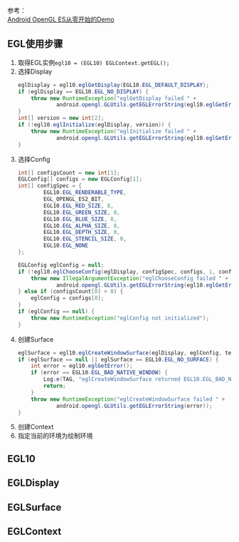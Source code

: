 参考：  
[Android OpenGL ES从零开始的Demo](https://github.com/doggycoder/AndroidOpenGLDemo)  
## EGL使用步骤
1. 取得EGL实例`egl10 = (EGL10) EGLContext.getEGL();`  
2. 选择Display  
   ```java
   eglDisplay = egl10.eglGetDisplay(EGL10.EGL_DEFAULT_DISPLAY);
   if (eglDisplay == EGL10.EGL_NO_DISPLAY) {
       throw new RuntimeException("eglGetDisplay failed " +
               android.opengl.GLUtils.getEGLErrorString(egl10.eglGetError()));
   }
   int[] version = new int[2];
   if (!egl10.eglInitialize(eglDisplay, version)) {
       throw new RuntimeException("eglInitialize failed " +
               android.opengl.GLUtils.getEGLErrorString(egl10.eglGetError()));
   }
   ```
3. 选择Config  
   ```java
   int[] configsCount = new int[1];
   EGLConfig[] configs = new EGLConfig[1];
   int[] configSpec = {
           EGL10.EGL_RENDERABLE_TYPE,
           EGL_OPENGL_ES2_BIT,
           EGL10.EGL_RED_SIZE, 8,
           EGL10.EGL_GREEN_SIZE, 8,
           EGL10.EGL_BLUE_SIZE, 8,
           EGL10.EGL_ALPHA_SIZE, 8,
           EGL10.EGL_DEPTH_SIZE, 0,
           EGL10.EGL_STENCIL_SIZE, 0,
           EGL10.EGL_NONE
   };

   EGLConfig eglConfig = null;
   if (!egl10.eglChooseConfig(eglDisplay, configSpec, configs, 1, configsCount)) {
       throw new IllegalArgumentException("eglChooseConfig failed " +
               android.opengl.GLUtils.getEGLErrorString(egl10.eglGetError()));
   } else if (configsCount[0] > 0) {
       eglConfig = configs[0];
   }
   if (eglConfig == null) {
       throw new RuntimeException("eglConfig not initialized");
   }
   ```
4. 创建Surface  
   ```java
   eglSurface = egl10.eglCreateWindowSurface(eglDisplay, eglConfig, texture, null);
   if (eglSurface == null || eglSurface == EGL10.EGL_NO_SURFACE) {
       int error = egl10.eglGetError();
       if (error == EGL10.EGL_BAD_NATIVE_WINDOW) {
           Log.e(TAG, "eglCreateWindowSurface returned EGL10.EGL_BAD_NATIVE_WINDOW");
           return;
       }
       throw new RuntimeException("eglCreateWindowSurface failed " +
               android.opengl.GLUtils.getEGLErrorString(error));
   }
   ```
5. 创建Context  
6. 指定当前的环境为绘制环境  

## EGL10
## EGLDisplay
## EGLSurface
## EGLContext
